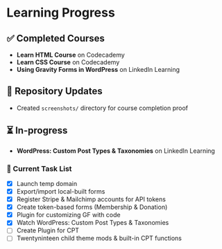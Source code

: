 # Learning Progress

## ✅ Completed Courses

- **Learn HTML Course** on Codecademy
- **Learn CSS Course** on Codecademy
- **Using Gravity Forms in WordPress** on LinkedIn Learning

## 📂 Repository Updates

- Created `screenshots/` directory for course completion proof

## ⏳ In-progress

- **WordPress: Custom Post Types & Taxonomies** on LinkedIn Learning

### 📌 Current Task List

- [x] Launch temp domain
- [x] Export/import local-built forms
- [x] Register Stripe & Mailchimp accounts for API tokens
- [x] Create token-based forms (Membership & Donation)
- [x] Plugin for customizing GF with code
- [x] Watch WordPress: Custom Post Types & Taxonomies
- [ ] Create Plugin for CPT
- [ ] Twentyninteen child theme mods & built-in CPT functions

